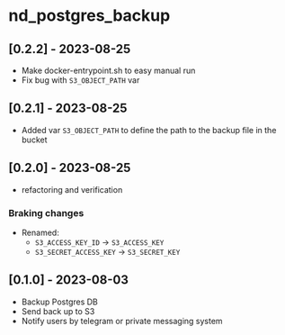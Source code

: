 <!--

All notable changes to this project will be documented in this file.

The format is based on [Keep a Changelog](https://keepachangelog.com/en/1.0.0/),
and this project adheres to [Semantic Versioning](https://semver.org/spec/v2.0.0.html).

Stub:
## [Unreleased] - YYYY-MM-DD
### Added
### Changed
### Deprecated
### Removed
### Fixed
### Security

-->

# nd_postgres_backup

## [0.2.2] - 2023-08-25
- Make docker-entrypoint.sh to easy manual run
- Fix bug with `S3_OBJECT_PATH` var

## [0.2.1] - 2023-08-25
- Added var `S3_OBJECT_PATH` to define the path to the backup file in the bucket

## [0.2.0] - 2023-08-25
- refactoring and verification
### Braking changes
- Renamed:
  - `S3_ACCESS_KEY_ID` -> `S3_ACCESS_KEY`
  - `S3_SECRET_ACCESS_KEY` -> `S3_SECRET_KEY`

## [0.1.0] - 2023-08-03
- Backup Postgres DB
- Send back up to S3
- Notify users by telegram or private messaging system